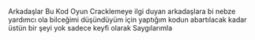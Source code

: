 Arkadaşlar Bu Kod Oyun Cracklemeye ilgi duyan arkadaşlara bi nebze yardımcı ola bilceğimi düşündüyüm için yaptığım kodun abartılacak kadar üstün bir şeyi yok sadece keyfi olarak Saygılarımla
